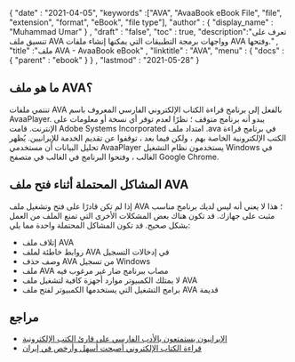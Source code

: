 {
  "date" : "2021-04-05",
  "keywords" :["AVA", "AvaaBook eBook File", "file", "extension", "format", "eBook", "file type"],
  "author" : {
    "display_name" : "Muhammad Umar"
} ,
  "draft" : "false",
  "toc" : true,
  "description":"تعرف على تنسيق ملف AVA وواجهات برمجة التطبيقات التي يمكنها إنشاء ملفات AVA وفتحها." ,
  "title" :"ملف AVA - AvaaBook eBook" ,
  "linktitle" : "AVA",
  "menu" : {
    "docs" : {
      "parent" : "ebook"
}
} ,
  "lastmod" : "2021-05-28"
}

## ما هو ملف AVA؟

تنتمي ملفات AVA بالفعل إلى برنامج قراءة الكتاب الإلكتروني الفارسي المعروف باسم AvaaPlayer. يبدو أنه برنامج متوقف ؛ نظرًا لعدم توفر أي نسخة أو معلومات على الإنترنت. قامت Adobe Systems Incorporated امتداد ملف .ava في برنامج قراءة الكتب الإلكترونية الخاصة بهم ، ولكن فيما بعد ، توقفوا عن تقديم الخدمة للإيرانيين. يُظهر تحليل البيانات أن مستخدمي AvaaPlayer يستخدمون نظام التشغيل Windows في الغالب ، وفتحوا البرنامج في الغالب في متصفح Google Chrome.

## المشاكل المحتملة أثناء فتح ملف AVA

إذا لم تكن قادرًا على فتح وتشغيل ملف AVA ؛ هذا لا يعني أنه ليس لديك برنامج مناسب مثبت على جهازك. قد تكون هناك بعض المشكلات الأخرى التي تمنع الملف من العمل بشكل صحيح. قد تكون المشاكل المحتملة واحدة مما يلي:

- إتلاف ملف AVA
- روابط خاطئة لملف AVA في إدخالات التسجيل
- وصف حذف AVA من تسجيل Windows
- ملف AVA مصاب ببرنامج ضار غير مرغوب فيه
- لا يمتلك الكمبيوتر موارد أجهزة كافية لتشغيل ملف AVA
- برامج التشغيل التي يستخدمها الكمبيوتر لفتح ملف AVA قديمة


## مراجع

* [الإيرانيون يستمتعون بالأدب الفارسي على قارئ الكتب الإلكترونية](https://www.tehrantimes.com/news/423108/Iranians-enjoy-Persian-literature-on-e-book-reader)
* [قراءة الكتاب الإلكتروني أصبحت أسهل وأرخص في إيران](https://financialtribune.com/articles/sci-tech/80138/ebook-reading-made-easier-chirm-in-iran)



